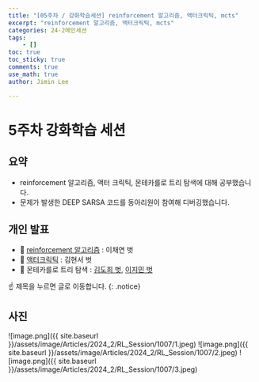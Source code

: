 ```yaml
---
title: "[05주차 / 강화학습세션] reinforcement 알고리즘, 액터크릭틱, mcts"
excerpt: "reinforcement 알고리즘, 액터크릭틱, mcts" 
categories: 24-2메인세션
tags: 
    - []
toc: true
toc_sticky: true
comments: true
use_math: true
author: Jimin Lee  

---
```


# 5주차 강화학습 세션

## 요약

- reinforcement 알고리즘, 액터 크릭틱, 몬테카를로 트리 탐색에 대해 공부했습니다.  
- 문제가 발생한 DEEP SARSA 코드를 동아리원이 참여해 디버깅했습니다. 

## 개인 발표

- 📗 [reinforcement 알고리즘](.) : 이채연 벗
- 📗 [액터크릭틱](.) : 김현서 벗  
- 📗 몬테카를로 트리 탐색 : [김도희 벗](.), [이지민 벗](https://tonnonssi.github.io/blog/MonteCarloTreeSearch) 

☝️ 제목을 누르면 글로 이동합니다.
{: .notice}

## 사진

![image.png]({{ site.baseurl }}/assets/image/Articles/2024_2/RL_Session/1007/1.jpeg)
![image.png]({{ site.baseurl }}/assets/image/Articles/2024_2/RL_Session/1007/2.jpeg)
![image.png]({{ site.baseurl }}/assets/image/Articles/2024_2/RL_Session/1007/3.jpeg)